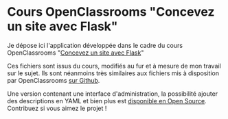# Cours OpenClassrooms "Concevez un site avec Flask"

Je dépose ici l'application développée dans le cadre du cours OpenClassrooms
"[Concevez un site avec Flask](https://openclassrooms.com/fr/courses/4425066-concevez-un-site-avec-flask)"

Ces fichiers sont issus du cours, modifiés au fur et à mesure de mon travail
sur le sujet. Ils sont néanmoins très similaires aux fichiers mis à disposition 
par OpenClassrooms
[sur Github](https://github.com/oc-courses/concevez_un_site_avec_flask).

Une version contenant une interface d'administration, la possibilité ajouter des
descriptions en YAML et bien plus est
[disponible en Open Source](https://github.com/celine-m-s/le_test_ultime).
Contribuez si vous aimez le projet !

